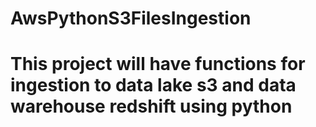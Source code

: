 # AwsPythonS3FilesIngestion

# This project will have functions for ingestion to data lake s3 and data warehouse redshift using python
